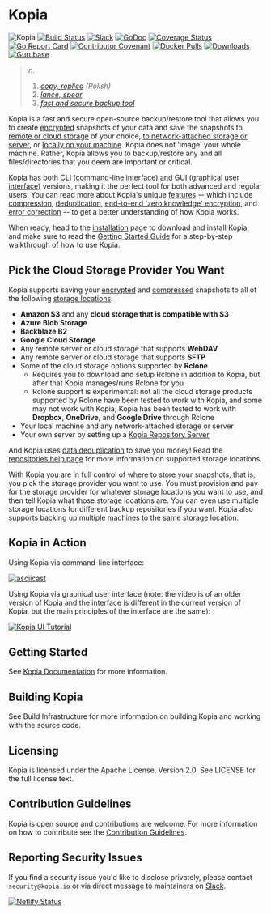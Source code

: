 Kopia
=====

![Kopia](icons/kopia.svg)
[![Build Status](https://github.com/kopia/kopia/workflows/Build/badge.svg)](https://github.com/kopia/kopia/actions?query=workflow%3ABuild)
[![Slack](https://img.shields.io/badge/discuss-slack-blue.svg)](https://slack.kopia.io/) 
[![GoDoc](https://godoc.org/github.com/kopia/kopia/repo?status.svg)](https://godoc.org/github.com/kopia/kopia/repo)
[![Coverage Status](https://codecov.io/gh/kopia/kopia/branch/master/graph/badge.svg?token=CRK4RMRFSH)](https://codecov.io/gh/kopia/kopia)[![Go Report Card](https://goreportcard.com/badge/github.com/kopia/kopia)](https://goreportcard.com/report/github.com/kopia/kopia)
[![Contributor Covenant](https://img.shields.io/badge/Contributor%20Covenant-v2.0%20adopted-ff69b4.svg)](CODE_OF_CONDUCT.md)
[![Docker Pulls](https://img.shields.io/docker/pulls/kopia/kopia)](https://hub.docker.com/r/kopia/kopia/tags?page=1&ordering=name)
[![Downloads](https://img.shields.io/github/downloads/kopia/kopia/total.svg)](https://github.com/kopia/kopia/releases)
[![Gurubase](https://img.shields.io/badge/Gurubase-Ask%20Kopia%20Guru-006BFF)](https://gurubase.io/g/kopia)

> _n._
>
> 1. _[copy, replica](https://en.wikipedia.org/wiki/Replica) (Polish)_
> 2. _[lance, spear](https://en.wikipedia.org/wiki/Kopia)_
> 3. _[fast and secure backup tool](https://kopia.io)_


Kopia is a fast and secure open-source backup/restore tool that allows you to create [encrypted](https://kopia.io/docs/features/#end-to-end-zero-knowledge-encryption) snapshots of your data and save the snapshots to [remote or cloud storage](https://kopia.io/docs/features/#save-snapshots-to-cloud-network-or-local-storage) of your choice, [to network-attached storage or server](https://kopia.io/docs/features/#save-snapshots-to-cloud-network-or-local-storage), or [locally on your machine](https://kopia.io/docs/features/#save-snapshots-to-cloud-network-or-local-storage). Kopia does not 'image' your whole machine. Rather, Kopia allows you to backup/restore any and all files/directories that you deem are important or critical.

Kopia has both [CLI (command-line interface)](https://kopia.io/docs/features/#both-command-line-and-graphical-user-interfaces) and [GUI (graphical user interface)](https://kopia.io/docs/features/#both-command-line-and-graphical-user-interfaces) versions, making it the perfect tool for both advanced and regular users. You can read more about Kopia's unique [features](https://kopia.io/docs/features/) -- which include [compression](https://kopia.io/docs/features/#compression), [deduplication](https://kopia.io/docs/features/#backup-files-and-directories-using-snapshots), [end-to-end 'zero knowledge' encryption](https://kopia.io/docs/features/#end-to-end-zero-knowledge-encryption), and [error correction](https://kopia.io/docs/features/#error-correction) -- to get a better understanding of how Kopia works.

When ready, head to the [installation](https://kopia.io/docs/installation/) page to download and install Kopia, and make sure to read the [Getting Started Guide](https://kopia.io/docs/getting-started/) for a step-by-step walkthrough of how to use Kopia.

Pick the Cloud Storage Provider You Want
---

Kopia supports saving your [encrypted](https://kopia.io/docs/features/#end-to-end-zero-knowledge-encryption) and [compressed](https://kopia.io/docs/features/#compression) snapshots to all of the following [storage locations](https://kopia.io/docs/features/#save-snapshots-to-cloud-network-or-local-storage):

* **Amazon S3** and any **cloud storage that is compatible with S3**
* **Azure Blob Storage**
* **Backblaze B2**
* **Google Cloud Storage**
* Any remote server or cloud storage that supports **WebDAV**
* Any remote server or cloud storage that supports **SFTP**
* Some of the cloud storage options supported by **Rclone**
  * Requires you to download and setup Rclone in addition to Kopia, but after that Kopia manages/runs Rclone for you
  * Rclone support is experimental: not all the cloud storage products supported by Rclone have been tested to work with Kopia, and some may not work with Kopia; Kopia has been tested to work with **Dropbox**, **OneDrive**, and **Google Drive** through Rclone
* Your local machine and any network-attached storage or server
* Your own server by setting up a [Kopia Repository Server](https://kopia.io/docs/repository-server/)

And Kopia uses [data deduplication](https://kopia.io/docs/features/#backup-files-and-directories-using-snapshots) to save you money! Read the [repositories help page](https://kopia.io/docs/repositories/) for more information on supported storage locations.

With Kopia you are in full control of where to store your snapshots, that is, you pick the storage provider you want to use. You must provision and pay for the storage provider for whatever storage locations you want to use, and then tell Kopia what those storage locations are. You can even use multiple storage locations for different backup repositories if you want. Kopia also supports backing up multiple machines to the same storage location.

Kopia in Action
---

Using Kopia via command-line interface:

[![asciicast](https://asciinema.org/a/ykx6uzEhKY3451fWEnX9nm9uo.svg)](https://asciinema.org/a/ykx6uzEhKY3451fWEnX9nm9uo)

Using Kopia via graphical user interface (note: the video is of an older version of Kopia and the interface is different in the current version of Kopia, but the main principles of the interface are the same):

[![Kopia UI Tutorial](https://img.youtube.com/vi/sHJjSpasWIo/0.jpg)](https://www.youtube.com/watch?v=sHJjSpasWIo)

Getting Started
---
See [Kopia Documentation](https://kopia.io/docs/) for more information.

Building Kopia
---
See Build Infrastructure for more information on building Kopia and working with the source code.

Licensing
---
Kopia is licensed under the Apache License, Version 2.0. See LICENSE for the full license text.

Contribution Guidelines
---
Kopia is open source and contributions are welcome. For more information on how to contribute see the [Contribution Guidelines](https://kopia.io/docs/contribution-guidelines/).

Reporting Security Issues
---
If you find a security issue you'd like to disclose privately, please contact `security@kopia.io` or via direct message to maintainers on [Slack](https://slack.kopia.io).

[![Netlify Status](https://api.netlify.com/api/v1/badges/6b5c1fe4-a0da-4e7e-939b-ff1105251985/deploy-status)](https://app.netlify.com/sites/kopia/deploys)

